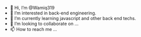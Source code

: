 - 👋 Hi, I’m @Wamiq319
- 👀 I’m interested in back-end engineering.
- 🌱 I’m currently learning javascript and other back end techs.
- 💞️ I’m looking to collaborate on ...
- 📫 How to reach me ...

<!---
Wamiq319/Wamiq319 is a ✨ special ✨ repository because its `README.md` (this file) appears on your GitHub profile.
You can click the Preview link to take a look at your changes.
--->
